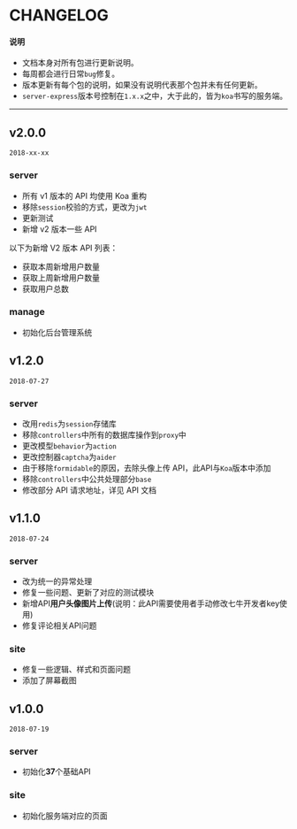 # CHANGELOG

#### 说明

  * 文档本身对所有包进行更新说明。
  * 每周都会进行日常`bug`修复。
  * 版本更新有每个包的说明，如果没有说明代表那个包并未有任何更新。
  * `server-express`版本号控制在`1.x.x`之中，大于此的，皆为`koa`书写的服务端。

---

## v2.0.0

`2018-xx-xx`

### server

  - 所有 v1 版本的 API 均使用 Koa 重构
  - 移除`session`校验的方式，更改为`jwt`
  - 更新测试
  - 新增 v2 版本一些 API

以下为新增 V2 版本 API 列表：

  - 获取本周新增用户数量
  - 获取上周新增用户数量
  - 获取用户总数

### manage

  - 初始化后台管理系统

## v1.2.0

`2018-07-27`

### server

  - 改用`redis`为`session`存储库
  - 移除`controllers`中所有的数据库操作到`proxy`中
  - 更改模型`behavior`为`action`
  - 更改控制器`captcha`为`aider`
  - 由于移除`formidable`的原因，去除头像上传 API，此API与`Koa`版本中添加
  - 移除`controllers`中公共处理部分`base`
  - 修改部分 API 请求地址，详见 API 文档

## v1.1.0

`2018-07-24`

### server

  - 改为统一的异常处理
  - 修复一些问题、更新了对应的测试模块
  - 新增API**用户头像图片上传**(说明：此API需要使用者手动修改七牛开发者key使用)
  - 修复评论相关API问题

### site

  - 修复一些逻辑、样式和页面问题
  - 添加了屏幕截图

## v1.0.0

`2018-07-19`

### server

  - 初始化**37**个基础API

### site

  - 初始化服务端对应的页面
